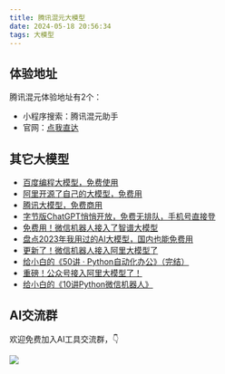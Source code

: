 ```yaml
---
title: 腾讯混元大模型
date: 2024-05-18 20:56:34
tags: 大模型
---
```



## 体验地址

腾讯混元体验地址有2个：

- 小程序搜索：腾讯混元助手
- 官网：[点我直达](https://dit.hunyuan.tencent.com/)


## 其它大模型

- [百度编程大模型，免费使用](https://comate.baidu.com/zh/shopping?inviteCode=y6irwumw)
- [阿里开源了自己的大模型，免费用](https://mp.weixin.qq.com/s/gvqB5eXEr8dV6DgpKTY42Q)
- [腾讯大模型，免费商用](https://mp.weixin.qq.com/s/QmGmjHIAsWnwMFBwWdBsyQ)
- [字节版ChatGPT悄悄开放，免费无排队，手机号直接登](https://mp.weixin.qq.com/s/clawKbN4N-DDWRzAt7-4LA)
- [免费用！微信机器人接入了智谱大模型](https://mp.weixin.qq.com/s/8FEYEkHQeT8JYRbeYNjXBA)
- [盘点2023年我用过的AI大模型，国内也能免费用](https://mp.weixin.qq.com/s/AjK-FDSJZtpkYoDWNhivzw)
- [更新了！微信机器人接入阿里大模型了](https://mp.weixin.qq.com/s/F_DCyPYLNwy7-fU-oN1cOQ)
- [给小白的《50讲 · Python自动化办公》（完结）](https://www.python-office.com/course/50-python-office.html)
- [重磅！公众号接入阿里大模型了！](https://mp.weixin.qq.com/s/dzzZ6iG0ooE2mQUC4YEj6w)
- [给小白的《10讲Python微信机器人》](https://www.python-office.com/course-002/10-PyOfficeRobot/10-PyOfficeRobot.html)

## AI交流群


欢迎免费加入AI工具交流群，👇

![](https://python-office-1300615378.cos.ap-chongqing.myqcloud.com/group/ai-group.jpg)